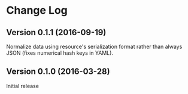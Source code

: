 Change Log
==========

Version 0.1.1 (2016-09-19)
--------------------------

Normalize data using resource's serialization format rather than always JSON
(fixes numerical hash keys in YAML).

Version 0.1.0 (2016-03-28)
--------------------------

Initial release
